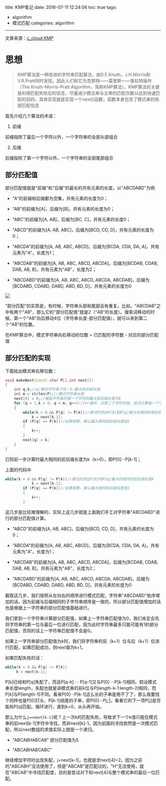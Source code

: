 title: KMP笔记
date: 2016-07-11 12:24:06
toc: true
tags:
- algorithm
- 模式匹配
categories: algorithm
---

文章来源：[c_cloud  KMP](http://www.cnblogs.com/c-cloud/p/3224788.html)

# 思想 #

>KMP算法是一种改进的字符串匹配算法，由D.E.Knuth，J.H.Morris和V.R.Pratt同时发现，因此人们称它为克努特——莫里斯——普拉特操作（The Knuth-Morris-Pratt Algorithm，简称KMP算法）。KMP算法的关键是利用匹配失败后的信息，尽量减少模式串与主串的匹配次数以达到快速匹配的目的。具体实现就是实现一个next()函数，函数本身包含了模式串的局部匹配信息


首先介绍几个算法的术语：

1. 前缀

前缀指除了最后一个字符以外，一个字符串的全部头部组合

<!--more-->

2. 后缀

后缀指除了第一个字符以外，一个字符串的全部尾部组合

## 部分匹配值 ##

部分匹配值就是"前缀"和"后缀"的最长的共有元素的长度。以"ABCDABD"为例

- "A"的前缀和后缀都为空集，共有元素的长度为0；

- "AB"的前缀为[A]，后缀为[B]，共有元素的长度为0；

- "ABC"的前缀为[A, AB]，后缀为[BC, C]，共有元素的长度0；

- "ABCD"的前缀为[A, AB, ABC]，后缀为[BCD, CD, D]，共有元素的长度为0；

- "ABCDA"的前缀为[A, AB, ABC, ABCD]，后缀为[BCDA, CDA, DA, A]，共有元素为"A"，长度为1；

- "ABCDAB"的前缀为[A, AB, ABC, ABCD, ABCDA]，后缀为[BCDAB, CDAB, DAB, AB, B]，共有元素为"AB"，长度为2；

- "ABCDABD"的前缀为[A, AB, ABC, ABCD, ABCDA, ABCDAB]，后缀为[BCDABD, CDABD, DABD, ABD, BD, D]，共有元素的长度为0

![](http://image.beekka.com/blog/201305/bg2013050112.png)

"部分匹配"的实质是，有时候，字符串头部和尾部会有重复。比如，"ABCDAB"之中有两个"AB"，那么它的"部分匹配值"就是2（"AB"的长度）。搜索词移动的时候，第一个"AB"向后移动4位（字符串长度-部分匹配值），就可以来到第二个"AB"的位置。

在KMP算法中，模式字符串向右移动的位数 = 已匹配的字符数 - 对应的部分匹配值

## 部分匹配的实现 ##

下面给出模式串右移位数：

```c++
void makeNext(const char P[],int next[])
{
    int q,k;//q:模式字符串下标；k:最大前后缀长度
    int m = strlen(P);//模式字符串长度
    next[0] = 0;//模版字符串的第一个字符的最大前后缀长度为0
    for (q = 1,k = 0; q < m; q++)//for循环，从第二个字符开始，依次计算每一个字符对应的next值
    {
        while(k > 0 && P[q] != P[k])//递归的求出P[0]到P[q]最大的相同的前后缀长度k
            k = next[k-1];
        if (P[q] == P[k])//如果相等，那么最大相同前后缀长度加1
        {
            k++;
        }
        next[q] = k;
    }
}
```

已知前一步计算时最大相同的前后缀长度为k（k>0），即P[0]···P[k-1]；
　　

上面的代码中
```c++
while(k > 0 && P[q] != P[k])//递归的求出P[0]到P[q]最大的相同的前后缀长度k
            k = next[k-1];
        if (P[q] == P[k])//如果相等，那么最大相同前后缀长度加1
        {
            k++;
        }
```

这几步是比较难理解的，实际上这几步就是上面我们手工对字符串"ABCDABD"进行的部分匹配值计算。

- "ABCD"的前缀为[A, AB, ABC]，后缀为[BCD, CD, D]，共有元素的长度为0；

- "ABCDA"的前缀为[A, AB, ABC, ABCD]，后缀为[BCDA, CDA, DA, A]，共有元素为"A"，长度为1；

- "ABCDAB"的前缀为[A, AB, ABC, ABCD, ABCDA]，后缀为[BCDAB, CDAB, DAB, AB, B]，共有元素为"AB"，长度为2；

- "ABCDABD"的前缀为[A, AB, ABC, ABCD, ABCDA, ABCDAB]，后缀为[BCDABD, CDABD, DABD, ABD, BD, D]，共有元素的长度为0

截取这几步，我们按照从左向右的顺序进行模式匹配，字符串"ABCDABD"依序增加的话，因为前缀与后缀相同的子字符串顺序是一致的，所以部分匹配值增加的话也是根据上一字符串的部分匹配值基础进行。


我们拿到一个字符串计算部分匹配值，如果上一字符串匹配值为0，我们肯定会先将字符串的第一位与最后一位进行匹配，因为此时字符串最多只能可能有1的部分匹配值，否则的话上一字符串匹配值不会是0。


如果上一字符串部分匹配值为k时，我们将字符串的前（k+1）位与后（k+1）位进行匹配，如果匹配成功，则next值为k+1，


如果匹配失败的话：

```c++
while(k > 0 && P[q] != P[k])
     k = next[k-1];
```

P[k]已经和P[q]失配了，而且P[q-k] ··· P[q-1]又与P[0] ···P[k-1]相同。假设模式串长度length，失配也就是讲模式串的前k位与P[length-k-1:length-2]相同，而P[k]与P[length-1]不同。看来P[0]···P[k-1]这么长的子串是用不了了，那么我要找个同样也是P[0]打头、P[k-1]结尾的子串，即P[0]···P[j-1](j==next[k-1])，看看它的下一项P[j]是否能和P[q]匹配。循环进行，直到k=0，从头再开始。


那么为什么`j==next[k-1]`呢？上一次k的匹配失败，导致求下一个k值只能在模式串的前next[k-1]字符中寻找，而非next[k]-1。因为前面的寻找依然是一次模式匹配，所以next数组的求值实际上就是一个递归。

- "ABCABHABCAB"  部分匹配值为5

- "ABCABHABCABC"  

继续增加字符时出现失配，j=next[k-1]，也就是求next[4]=2。因为之前的"ABCABH"没法使用了，但是"ABCAB"是匹配过的，"H"无法使用，就在"ABCAB"中寻找匹配度，目的是尝试对下标next[4]与整个模式串的最后一位匹配。
